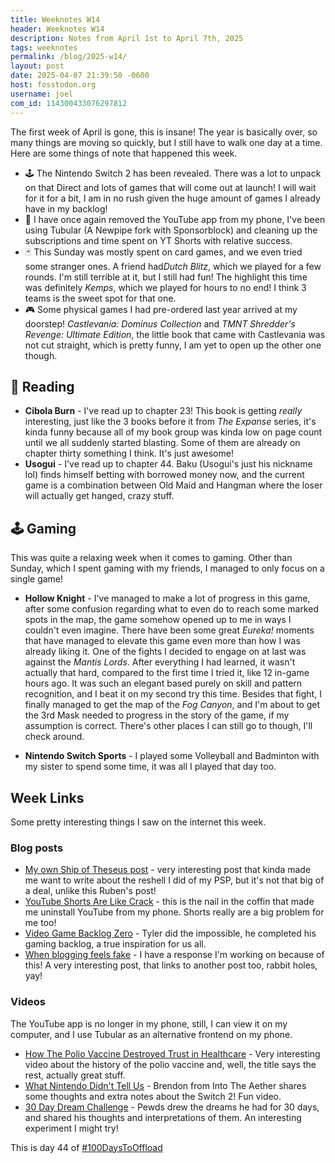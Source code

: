 ```yaml
---
title: Weeknotes W14
header: Weeknotes W14
description: Notes from April 1st to April 7th, 2025
tags: weeknotes
permalink: /blog/2025-w14/
layout: post
date: 2025-04-07 21:39:50 -0600
host: fosstodon.org
username: joel
com_id: 114300433076297812
---
```


The first week of April is gone, this is insane! The year is basically over, so many things are moving so quickly, but I still have to walk one day at a time. Here are some things of note that happened this week.

- 🕹️ The Nintendo Switch 2 has been revealed. There was a lot to unpack on that Direct and lots of games that will come out at launch! I will wait for it for a bit, I am in no rush given the huge amount of games I already have in my backlog!
- 📱 I have once again removed the YouTube app from my phone, I've been using Tubular (A Newpipe fork with Sponsorblock) and cleaning up the subscriptions and time spent on YT Shorts with relative success.
- 🃏 This Sunday was mostly spent on card games, and we even tried some stranger ones. A friend had*Dutch Blitz*, which we played for a few rounds. I'm still terrible at it, but I still had fun! The highlight this time was definitely *Kemps*, which we played for hours to no end! I think 3 teams is the sweet spot for that one.
- 🎮 Some physical games I had pre-ordered last year arrived at my doorstep! *Castlevania: Dominus Collection* and *TMNT Shredder's Revenge: Ultimate Edition*, the little book that came with Castlevania was not cut straight, which is pretty funny, I am yet to open up the other one though.

## 📖 Reading

- **Cibola Burn** - I've read up to chapter 23! This book is getting *really* interesting, just like the 3 books before it from *The Expanse* series, it's kinda funny because all of my book group was kinda low on page count until we all suddenly started blasting. Some of them are already on chapter thirty something I think. It's just awesome!
- **Usogui** - I've read up to chapter 44. Baku (Usogui's just his nickname lol) finds himself betting with borrowed money now, and the current game is a combination between Old Maid and Hangman where the loser will actually get hanged, crazy stuff.

## 🕹 Gaming

This was quite a relaxing week when it comes to gaming. Other than Sunday, which I spent gaming with my friends, I managed to only focus on a single game!
- **Hollow Knight** - I've managed to make a lot of progress in this game, after some confusion regarding what to even do to reach some marked spots in the map, the game somehow opened up to me in ways I couldn't even imagine. There have been some great *Eureka!* moments that have managed to 
elevate this game even more than how I was already liking it. One of the fights I decided to engage on at last was against the *Mantis Lords*. After everything I had learned, it wasn't actually that hard, compared to the first time I tried it, like 12 in-game hours ago. It was such an elegant based purely on skill and pattern recognition, and I beat it on my second try this time. Besides that fight, I finally managed to get the map of the *Fog Canyon*, and I'm about to get the 3rd Mask needed to progress in the story of the game, if my assumption is correct. There's other places I can still go to though, I'll check around.

- **Nintendo Switch Sports** - I played some Volleyball and Badminton with my sister to spend some time, it was all I played that day too.

## Week Links

Some pretty interesting things I saw on the internet this week.

### Blog posts

- [My own Ship of Theseus post](https://rubenerd.com/my-own-post-on-the-ship-of-theseus) - very interesting post that kinda made me want to write about the reshell I did of my PSP, but it's not that big of a deal, unlike this Ruben's post!
- [YouTube Shorts Are Like Crack](https://kevquirk.com/blog/youtube-shorts-are-like-crack) - this is the nail in the coffin that made me uninstall YouTube from my phone. Shorts really are a big problem for me too!
- [Video Game Backlog Zero](https://tylersticka.com/journal/video-game-backlog-zero) - Tyler did the impossible, he completed his gaming backlog, a true inspiration for us all.
- [When blogging feels fake](https://robertbirming.com/blogging-feels-fake) - I have a response I'm working on because of this! A very interesting post, that links to another post too, rabbit holes, yay!

### Videos

The YouTube app is no longer in my phone, still, I can view it on my computer, and I use Tubular as an alternative frontend on my phone.

- [How The Polio Vaccine Destroyed Trust in Healthcare](https://www.youtube.com/watch?v=c-e6bjV-Wl4) - Very interesting video about the history of the polio vaccine and, well, the title says the rest, actually great stuff.
- [What Nintendo Didn't Tell Us](https://www.youtube.com/watch?v=b0jsFXFua_M) - Brendon from Into The Aether shares some thoughts and extra notes about the Switch 2! Fun video.
- [30 Day Dream Challenge](https://www.youtube.com/watch?v=iphxJqWZX1Y) - Pewds drew the dreams he had for 30 days, and shared his thoughts and interpretations of them. An interesting experiment I might try!

This is day 44 of [#100DaysToOffload](https://100daystooffload.com)
